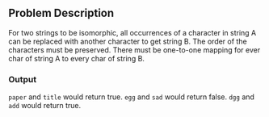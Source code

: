 ## Problem Description
For two strings to be isomorphic, all occurrences of a character in string A can be replaced with another character
to get string B. The order of the characters must be preserved. There must be one-to-one mapping for ever char of
string A to every char of string B.

### Output
`paper` and `title` would return true.
`egg` and `sad` would return false.
`dgg` and `add` would return true.